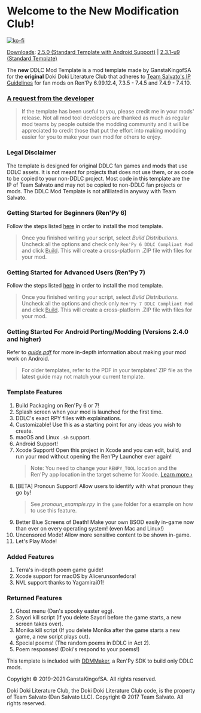 # Welcome to the **New** Modification Club!

[![ko-fi](https://www.ko-fi.com/img/githubbutton_sm.svg)](https://ko-fi.com/K3K22K8SU)

<u>Downloads</u>: [2.5.0 (Standard Template with Android Support)](https://github.com/GanstaKingofSA/DDLCModTemplate2.0/releases/2.5.0) | [2.3.1-u9 (Standard Template)](https://github.com/GanstaKingofSA/DDLCModTemplate2.0/releases/2.3.1-u9)

The **new** DDLC Mod Template is a mod template made by GanstaKingofSA for the **original** Doki Doki Literature Club that adheres to [Team Salvato's IP Guidelines](http://teamsalvato.com/ip-guidelines/) for fan mods on Ren'Py 6.99.12.4, 7.3.5 - 7.4.5 and 7.4.9 - 7.4.10.

### **<u>A request from the developer</u>**
> If the template has been useful to you, please credit me in your mods' release. Not all mod tool developers are thanked as much as regular mod teams by people outside the modding community and it will be appreciated to credit those that put the effort into making modding easier for you to make your own mod for others to enjoy.

### Legal Disclaimer
The template is designed for original DDLC fan games and mods that use DDLC assets. 
It is not meant for projects that does not use them, or as code to be copied to your non-DDLC project. 
Most code in this template are the IP of Team Salvato and may not be copied to non-DDLC fan projects or mods.
The DDLC Mod Template is not afilliated in anyway with Team Salvato.

### Getting Started for Beginners (Ren'Py 6)
Follow the steps listed [here](https://ganstakingofsa.github.io/information/guides/Installing-the-Mod-Template-Legacy.html) in order to install the mod template.
> Once you finished writing your script, select *Build Distributions*. Uncheck all the options and check only `Ren'Py 6 DDLC Compliant Mod` and click <u>Build</u>. This will create a cross-platform .ZIP file with files for your mod.

### Getting Started for Advanced Users (Ren'Py 7)
Follow the steps listed [here](https://ganstakingofsa.github.io/information/guides/Installing-the-Mod-Template-Recent.html) in order to install the mod template.
> Once you finished writing your script, select *Build Distributions*. Uncheck all the options and check only `Ren'Py 7 DDLC Compliant Mod` and click <u>Build</u>. This will create a cross-platform .ZIP file with files for your mod.

### Getting Started For Android Porting/Modding (Versions 2.4.0 and higher)
Refer to [*guide.pdf*](guide.pdf) for more in-depth information about making your mod work on Android.
> For older templates, refer to the PDF in your templates' ZIP file as the latest guide may not match your current template.

### Template Features
1. Build Packaging on Ren'Py 6 or 7!
2. Splash screen when your mod is launched for the first time.
3. DDLC's exact RPY fiiles with explainations.
4. Customizable! Use this as a starting point for any ideas you wish to create.
5. macOS and Linux `.sh` support.
6. Android Support!
7. Xcode Support! Open this project in Xcode and you can edit, build, and run your mod without opening the Ren'Py Launcher ever again! 
    > Note: You need to change your `RENPY_TOOL` location and the Ren'Py app location in the target scheme for Xcode. [Learn more &rsaquo;](XCODE.md)
8. [BETA] Pronoun Support! Allow users to identify with what pronoun they go by!
    > See *pronoun_example.rpy* in the `game` folder for a example on how to use this feature.
9. Better Blue Screens of Death! Make your own BSOD easily in-game now than ever on every operating system! (even Mac and Linux!)
10. Uncensored Mode! Allow more sensitive content to be shown in-game.
11. Let's Play Mode! 

### Added Features
1. Terra's in-depth poem game guide!
2. Xcode support for macOS by Alicerunsonfedora!
3. NVL support thanks to Yagamirai01!

### Returned Features
1. Ghost menu (Dan's spooky easter egg).
2. Sayori kill script (If you delete Sayori before the game starts, a new screen takes over).
3. Monika kill script (If you delete Monika after the game starts a new game, a new script plays out).
4. Special poems! (The random poems in DDLC in Act 2).
5. Poem responses! (Doki's respond to your poems!)

This template is included with [DDMMaker](https://github.com/GanstaKingofSA/DDLC-ModMaker/releases), a Ren'Py SDK to build only DDLC mods.

Copyright © 2019-2021 GanstaKingofSA. All rights reserved.

Doki Doki Literature Club, the Doki Doki Literature Club code, is the property of Team Salvato (Dan Salvato LLC). Copyright © 2017 Team Salvato. All rights reserved.

